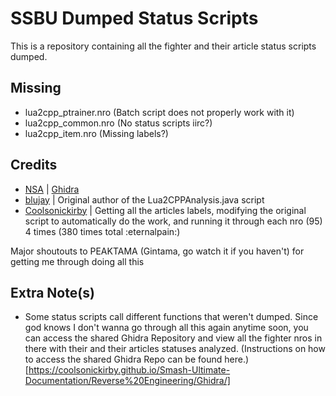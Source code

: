 # SSBU Dumped Status Scripts
This is a repository containing all the fighter and their article status scripts dumped.

## Missing
- lua2cpp_ptrainer.nro (Batch script does not properly work with it)
- lua2cpp_common.nro (No status scripts iirc?)
- lua2cpp_item.nro (Missing labels?)

## Credits
- [NSA](https://www.nsa.gov/) | [Ghidra](https://ghidra-sre.org/)
- [blujay](https://github.com/blu-dev/) | Original author of the Lua2CPPAnalysis.java script
- [Coolsonickirby](https://github.com/Coolsonickirby/) | Getting all the articles labels, modifying the original script to automatically do the work, and running it through each nro (95) 4 times (380 times total :eternalpain:)

Major shoutouts to PEAKTAMA (Gintama, go watch it if you haven't) for getting me through doing all this

## Extra Note(s)
- Some status scripts call different functions that weren't dumped. Since god knows I don't wanna go through all this again anytime soon, you can access the shared Ghidra Repository and view all the fighter nros in there with their and their articles statuses analyzed. (Instructions on how to access the shared Ghidra Repo can be found here.)[https://coolsonickirby.github.io/Smash-Ultimate-Documentation/Reverse%20Engineering/Ghidra/]